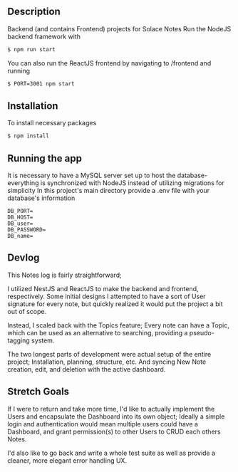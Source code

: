 ## Description

Backend (and contains Frontend) projects for Solace Notes
Run the NodeJS backend framework with
```bash
$ npm run start
```

You can also run the ReactJS frontend by navigating to /frontend and running
```bash
$ PORT=3001 npm start
```

## Installation

To install necessary packages

```bash
$ npm install
```

## Running the app

It is necessary to have a MySQL server set up to host the database- everything is synchronized with NodeJS instead of utilizing migrations for simplicity
In this project's main directory provide a .env file with your database's information
```
DB_PORT=
DB_HOST=
DB_user=
DB_PASSWORD=
DB_name=
```

## Devlog

This Notes log is fairly straightforward;

I utilized NestJS and ReactJS to make the backend and frontend, respectively.
Some initial designs I attempted to have a sort of User signature for every note,
but quickly realized it would put the project a bit out of scope.

Instead, I scaled back with the Topics feature; 
Every note can have a Topic, which can be used as an alternative to searching, providing a pseudo-tagging system.

The two longest parts of development were actual setup of the entire project; Installation, planning, structure, etc.
And syncing New Note creation, edit, and deletion with the active dashboard.

## Stretch Goals
If I were to return and take more time, I'd like to actually implement the Users and encapsulate the Dashboard into its own object;
Ideally a simple login and authentication would mean multiple users could have a Dashboard, and grant permission(s) to other Users to CRUD each others Notes.

I'd also like to go back and write a whole test suite as well as provide a cleaner, more elegant error handling UX.
